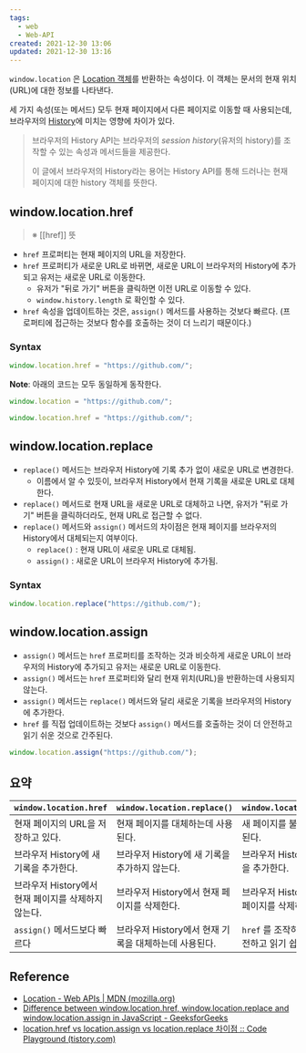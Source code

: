 ```yaml
---
tags:
  - web
  - Web-API
created: 2021-12-30 13:06
updated: 2021-12-30 13:16
---
```


`window.location` 은 [Location 객체](https://developer.mozilla.org/en-US/docs/Web/API/Location)를 반환하는 속성이다. 이 객체는 문서의 현재 위치(URL)에 대한 정보를 나타낸다.

세 가지 속성(또는 메서드) 모두 현재 페이지에서 다른 페이지로 이동할 때 사용되는데, 브라우저의 [History](https://developer.mozilla.org/en-US/docs/Web/API/History)에 미치는 영향에 차이가 있다.

> 브라우저의 History API는 브라우저의 _session history_(유저의 history)를 조작할 수 있는 속성과 메서드들을 제공한다.
>
> 이 글에서 브라우저의 History라는 용어는 History API를 통해 드러나는 현재 페이지에 대한 history 객체를 뜻한다.

## window.location.href

> ※ [[href]] 뜻

- `href` 프로퍼티는 현재 페이지의 URL을 저장한다.
- `href` 프로퍼티가 새로운 URL로 바뀌면, 새로운 URL이 브라우저의 History에 추가되고 유저는 새로운 URL로 이동한다.
	- 유저가 "뒤로 가기" 버튼을 클릭하면 이전 URL로 이동할 수 있다.
	- `window.history.length` 로 확인할 수 있다.
- `href` 속성을 업데이트하는 것은, `assign()` 메서드를 사용하는 것보다 빠르다. (프로퍼티에 접근하는 것보다 함수를 호출하는 것이 더 느리기 때문이다.)

### Syntax

```javascript
window.location.href = "https://github.com/";
```

**Note**: 아래의 코드는 모두 동일하게 동작한다.

```javascript
window.location = "https://github.com/";

window.location.href = "https://github.com/";
```

## window.location.replace

- `replace()` 메서드는 브라우저 History에 기록 추가 없이 새로운 URL로 변경한다.
	- 이름에서 알 수 있듯이, 브라우저 History에서 현재 기록을 새로운 URL로 대체한다.
- `replace()` 메서드로 현재 URL을 새로운 URL로 대체하고 나면, 유저가 "뒤로 가기" 버튼을 클릭하더라도, 현재 URL로 접근할 수 없다.
- `replace()` 메서드와 `assign()` 메서드의 차이점은 현재 페이지를 브라우저의 History에서 대체되는지 여부이다.
	- `replace()` : 현재 URL이 새로운 URL로 대체됨.
	- `assign()` : 새로운 URL이 브라우저 History에 추가됨.

### Syntax

```javascript
window.location.replace("https://github.com/");
```

## window.location.assign

- `assign()` 메서드는 `href` 프로퍼티를 조작하는 것과 비슷하게 새로운 URL이 브라우저의 History에 추가되고 유저는 새로운 URL로 이동한다.
- `assign()` 메서드는 `href` 프로퍼티와 달리 현재 위치(URL)을 반환하는데 사용되지 않는다.
- `assign()` 메서드는 `replace()` 메서드와 달리 새로운 기록을 브라우저의 History에 추가한다.
- `href` 를 직접 업데이트하는 것보다 `assign()` 메서드를 호출하는 것이 더 안전하고 읽기 쉬운 것으로 간주된다.

```javascript
window.location.assign("https://github.com/");
```

## 요약

| `window.location.href`           | `window.location.replace()`       | `window.location.assign()`       |
| -------------------------------- | --------------------------------- | -------------------------------- |
| 현재 페이지의 URL을 저장하고 있다.            | 현재 페이지를 대체하는데 사용된다.               | 새 페이지를 불러오는데 사용된다.               |
| 브라우저 History에 새 기록을 추가한다.        | 브라우저 History에 새 기록을 추가하지 않는다.     | 브라우저 History에 새 기록을 추가한다.        |
| 브라우저 History에서 현재 페이지를 삭제하지 않는다. | 브라우저 History에서 현재 페이지를 삭제한다.      | 브라우저 History에서 현재 페이지를 삭제하지 않는다. |
| `assign()` 메서드보다 빠르다             | 브라우저 History에서 현재 기록을 대체하는데 사용된다. | `href` 를 조작하는 것보다 안전하고 읽기 쉽다.    |

## Reference

- [Location - Web APIs | MDN (mozilla.org)](https://developer.mozilla.org/en-US/docs/Web/API/Location)
- [Difference between window.location.href, window.location.replace and window.location.assign in JavaScript - GeeksforGeeks](https://www.geeksforgeeks.org/difference-between-window-location-href-window-location-replace-and-window-location-assign-in-javascript/)
- [location.href vs location.assign vs location.replace 차이점 :: Code Playground (tistory.com)](https://im-developer.tistory.com/219)
